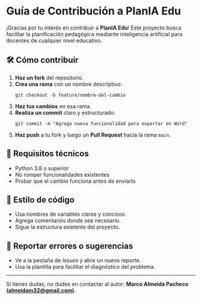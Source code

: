 
# Guía de Contribución a PlanIA Edu

¡Gracias por tu interés en contribuir a **PlanIA Edu**! Este proyecto busca facilitar la planificación pedagógica mediante inteligencia artificial para docentes de cualquier nivel educativo.

## 🛠️ Cómo contribuir

1. **Haz un fork** del repositorio.
2. **Crea una rama** con un nombre descriptivo:
   ```
   git checkout -b feature/nombre-del-cambio
   ```
3. **Haz tus cambios** en esa rama.
4. **Realiza un commit** claro y estructurado:
   ```
   git commit -m "Agrega nueva funcionalidad para exportar en Word"
   ```
5. **Haz push** a tu fork y luego un **Pull Request** hacia la rama `main`.

## 🧪 Requisitos técnicos

- Python 3.8 o superior
- No romper funcionalidades existentes
- Probar que el cambio funciona antes de enviarlo

## 🎨 Estilo de código

- Usa nombres de variables claros y concisos.
- Agrega comentarios donde sea necesario.
- Sigue la estructura existente del proyecto.

## 🧾 Reportar errores o sugerencias

- Ve a la pestaña de *Issues* y abre un nuevo reporte.
- Usa la plantilla para facilitar el diagnóstico del problema.

---

Si tienes dudas, no dudes en contactar al autor: **Marco Almeida Pacheco (almeidam32@gmail.com)**.
